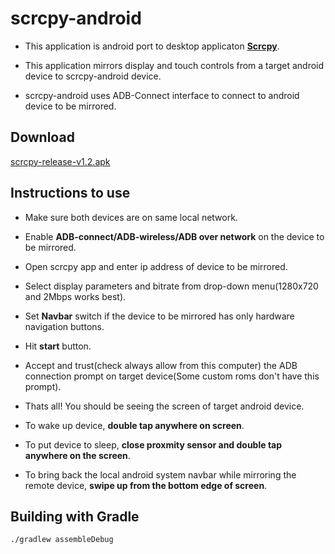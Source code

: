 # scrcpy-android

- This application is android port to desktop applicaton [**Scrcpy**](https://github.com/Genymobile/scrcpy).

- This application mirrors display and touch controls from a target android device to scrcpy-android device.

- scrcpy-android uses ADB-Connect interface to connect to android device to be mirrored.


## Download

[scrcpy-release-v1.2.apk](https://gitlab.com/las2mile/scrcpy-android/raw/master/release/scrcpy-release.apk)


## Instructions to use

- Make sure both devices are on same local network.

- Enable **ADB-connect/ADB-wireless/ADB over network** on the device to be mirrored. 

- Open scrcpy app and enter ip address of device to be mirrored.

- Select display parameters and bitrate from drop-down menu(1280x720 and 2Mbps works best).

- Set **Navbar** switch if the device to be mirrored has only hardware navigation buttons.

- Hit **start** button.

- Accept and trust(check always allow from this computer) the ADB connection prompt on target device(Some custom roms don't have this prompt).

- Thats all! You should be seeing the screen of target android device.

- To wake up device, **double tap anywhere on screen**.

- To put device to sleep, **close proxmity sensor and double tap anywhere on the screen**. 

- To bring back the local android system navbar while mirroring the remote device, **swipe up from the bottom edge of screen**.


## Building with Gradle

    ./gradlew assembleDebug




